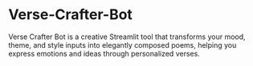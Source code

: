 # Verse-Crafter-Bot
Verse Crafter Bot is a creative Streamlit tool that transforms your mood, theme, and style inputs into elegantly composed poems, helping you express emotions and ideas through personalized verses.
